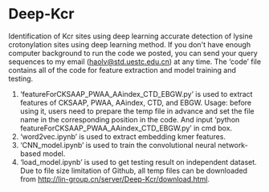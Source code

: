# Deep-Kcr
Identification of Kcr sites using deep learning
accurate detection of lysine crotonylation sites using deep learning method. If you don't have enough computer background to run the code we posted, you can send your query sequences to my email (haolv@std.uestc.edu.cn) at any time.
The ‘code’ file contains all of the code for feature extraction and model training and testing.
1. ‘featureForCKSAAP_PWAA_AAindex_CTD_EBGW.py’ is used to extract features of CKSAAP, PWAA, AAindex, CTD, and EBGW. 
Usage: before using it, users need to prepare the temp file in advance and set the file name in the corresponding position in the code.
And input ‘python featureForCKSAAP_PWAA_AAindex_CTD_EBGW.py’ in cmd box.
2. ‘word2vec.ipynb’ is used to extract embedding kmer features.
3. ‘CNN_model.ipynb’ is used to train the convolutional neural network-based model.
4. ‘load_model.ipynb’ is used to get testing result on independent dataset.
Due to file size limitation of Github, all temp files can be downloaded from http://lin-group.cn/server/Deep-Kcr/download.html.
